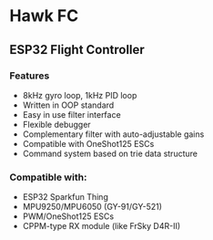 # Hawk FC
## ESP32 Flight Controller

### Features
- 8kHz gyro loop, 1kHz PID loop
- Written in OOP standard
- Easy in use filter interface
- Flexible debugger
- Complementary filter with auto-adjustable gains
- Compatible with OneShot125 ESCs
- Command system based on trie data structure

### Compatible with:
- ESP32 Sparkfun Thing
- MPU9250/MPU6050 (GY-91/GY-521)
- PWM/OneShot125 ESCs
- CPPM-type RX module (like FrSky D4R-II) 